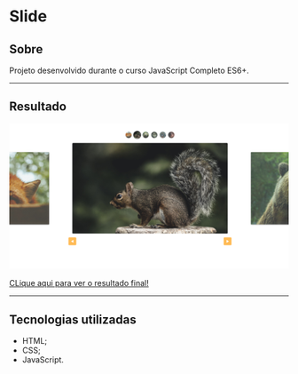 # Slide

## Sobre

Projeto desenvolvido durante o curso JavaScript Completo ES6+.

---

## Resultado

![Resultado](./img/result.png)

[CLique aqui para ver o resultado final!](https://wellsantoss.github.io/projetos-origamid/slide/index.html)

---

## Tecnologias utilizadas

- HTML;
- CSS;
- JavaScript.

